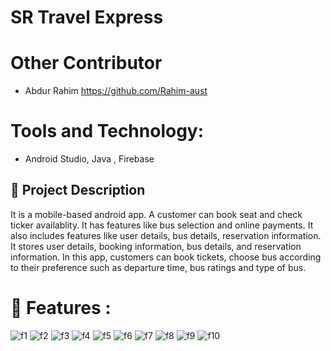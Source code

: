 # SR Travel Express

# Other Contributor
 
 - Abdur Rahim https://github.com/Rahim-aust
# Tools and Technology:
- Android Studio, Java , Firebase
## 📌 Project Description

It is a mobile-based android app. A customer can book seat and check ticker availablity. It has features like bus selection and online payments. It also includes features like user details, bus details, reservation information. 
It stores user details, booking information, bus details, and reservation information. In this app, customers can book tickets, choose bus according to their preference such as departure time, bus ratings and type of bus. 

# 📌 Features :
![f1](https://github.com/user-attachments/assets/d38ea7fe-6db7-409e-b184-722cafccb408)
![f2](https://github.com/user-attachments/assets/23371179-1258-417f-a812-712b7892acff)
![f3](https://github.com/user-attachments/assets/3ed60a47-542c-41a9-a24e-711f97894933)
![f4](https://github.com/user-attachments/assets/c2122ac7-fbc2-4b68-b173-664344ea2ca4)
![f5](https://github.com/user-attachments/assets/645061b8-c72d-45b8-8a3a-6e27e9e1a4e1)
![f6](https://github.com/user-attachments/assets/73f9f285-4e22-4e00-a361-9048aed4289c)
![f7](https://github.com/user-attachments/assets/440c658c-39f6-4c7d-8fcc-8a567dfdbb38)
![f8](https://github.com/user-attachments/assets/8582bcf0-75ac-4934-8ff8-a4d9a2a8e65d)
![f9](https://github.com/user-attachments/assets/231272b4-72d8-4e43-ab09-8d16a8d6a5dd)
![f10](https://github.com/user-attachments/assets/289c9e12-f196-4ebf-95d9-ef2423a4ba91)






